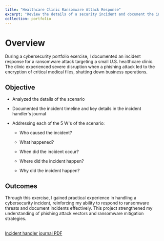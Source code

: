 ```yaml
---
title: "Healthcare Clinic Ransomware Attack Response"
excerpt: "Review the details of a security incident and document the incident using incident handler's journal. <br/>"
collection: portfolio
---
```


# Overview

During a cybersecurity portfolio exercise, I documented an incident response for a ransomware attack targeting a small U.S. healthcare clinic. The clinic experienced severe disruption when a phishing attack led to the encryption of critical medical files, shutting down business operations.

## Objective

- Analyzed the details of the scenario

- Documented the incident timeline and key details in the incident handler's journal

- Addressing each of the 5 W's of the scenario:

  - Who caused the incident?

  - What happened?

  - When did the incident occur?

  - Where did the incident happen?

  - Why did the incident happen?

## Outcomes

Through this exercise, I gained practical experience in handling a cybersecurity incident, reinforcing my ability to respond to ransomware threats and document incidents effectively. This project strengthened my understanding of phishing attack vectors and ransomware mitigation strategies.

<br>
<a href="https://hoangnguyen2809.github.io/files/Incident-handler-journal.pdf" download="Incident-handler-journal.pdf">
Incident handler journal PDF

</a>
